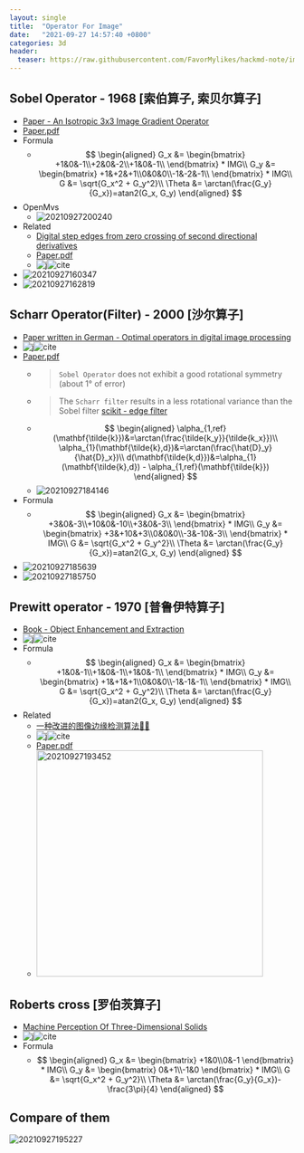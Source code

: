 ```yaml
---
layout: single
title:  "Operator For Image"
date:   "2021-09-27 14:57:40 +0800"
categories: 3d
header:
  teaser: https://raw.githubusercontent.com/FavorMylikes/hackmd-note/img/img20210927162819.png
---
```


## Sobel Operator - 1968 [索伯算子, 索贝尔算子]

- [Paper - An Isotropic 3x3 Image Gradient Operator](https://www.researchgate.net/publication/239398674_An_Isotropic_3x3_Image_Gradient_Operator)
- [Paper.pdf](https://www.researchgate.net/profile/Irwin-Sobel/publication/239398674_An_Isotropic_3x3_Image_Gradient_Operator/links/557e06f508aeea18b777c389/An-Isotropic-3x3-Image-Gradient-Operator.pdf)
- Formula
  - $$
        \begin{aligned}
            G_x &= \begin{bmatrix}
                +1&0&-1\\+2&0&-2\\+1&0&-1\\
            \end{bmatrix} * IMG\\
            G_y &= \begin{bmatrix}
                +1&+2&+1\\0&0&0\\-1&-2&-1\\
            \end{bmatrix} * IMG\\
            G &= \sqrt{G_x^2 + G_y^2}\\
            \Theta &= \arctan(\frac{G_y}{G_x})=atan2(G_x, G_y)
        \end{aligned}
    $$
- OpenMvs
  - <img src="https://raw.githubusercontent.com/FavorMylikes/hackmd-note/img/img20210927200240.png" alt="20210927200240"/>
- Related
  - [Digital step edges from zero crossing of second directional derivatives](https://www.sciencedirect.com/science/article/pii/B9780080515816500271)
  - [Paper.pdf](https://www.sciencedirect.com/science/article/pii/B9780080515816500271?via%3Dihub)
  - ![j](https://img.shields.io/badge/TPAMI-1987-blue?style=flat-square)![cite](https://img.shields.io/badge/cite-1690-blue?style=flat-square)
- <img src="https://raw.githubusercontent.com/FavorMylikes/hackmd-note/img/img20210927160347.png" alt="20210927160347"/>
- <img src="https://raw.githubusercontent.com/FavorMylikes/hackmd-note/img/img20210927162819.png" alt="20210927162819"/>

## Scharr Operator(Filter) - 2000 [沙尔算子]

- [Paper written in German - Optimal operators in digital image processing](https://www.researchgate.net/publication/36148383_Optimal_operators_in_digital_image_processing_Elektronische_Ressource)
- ![j](https://img.shields.io/badge/Phd_thesis-2000-blue?style=flat-square)![cite](https://img.shields.io/badge/cite-145-blue?style=flat-square)
- [Paper.pdf](https://www.researchgate.net/profile/Hanno-Scharr/publication/36148383_Optimal_operators_in_digital_image_processing_Elektronische_Ressource/links/54257c130cf238c6ea741031/Optimal-operators-in-digital-image-processing-Elektronische-Ressource.pdf)
  - > `Sobel Operator` does not exhibit a good rotational symmetry (about 1° of error)
  - > The `Scharr filter` results in a less rotational variance than the Sobel filter [scikit - edge filter](https://scikit-image.org/docs/dev/auto_examples/edges/plot_edge_filter.html)
  - $$
        \begin{aligned}
            \alpha_{1,ref}(\mathbf{\tilde{k}})&=\arctan(\frac{\tilde{k_y}}{\tilde{k_x}})\\
            \alpha_{1}(\mathbf{\tilde{k},d})&=\arctan(\frac{\hat{D}_y}{\hat{D}_x})\\
            d(\mathbf{\tilde{k,d}})&=\alpha_{1}(\mathbf{\tilde{k},d}) - \alpha_{1,ref}(\mathbf{\tilde{k}})
        \end{aligned}
    $$
  - <img src="https://raw.githubusercontent.com/FavorMylikes/hackmd-note/img/img20210927184146.png" alt="20210927184146"/>
- Formula
  - $$
        \begin{aligned}
            G_x &= \begin{bmatrix}
                +3&0&-3\\+10&0&-10\\+3&0&-3\\
            \end{bmatrix} * IMG\\
            G_y &= \begin{bmatrix}
                +3&+10&+3\\0&0&0\\-3&-10&-3\\
            \end{bmatrix} * IMG\\
            G &= \sqrt{G_x^2 + G_y^2}\\
            \Theta &= \arctan(\frac{G_y}{G_x})=atan2(G_x, G_y)
        \end{aligned}
    $$
- <img src="https://raw.githubusercontent.com/FavorMylikes/hackmd-note/img/img20210927185639.png" alt="20210927185639"/>
- <img src="https://raw.githubusercontent.com/FavorMylikes/hackmd-note/img/img20210927185750.png" alt="20210927185750"/>

## Prewitt operator - 1970 [普鲁伊特算子]

- [Book - Object Enhancement and Extraction](https://books.google.com/books?hl=zh-CN&lr=&id=vp-w_pC9JBAC&oi=fnd&pg=PA75&dq=Object+Enhancement+and+Extraction&ots=sAD85lrCIa&sig=NIFwSGOQDOSebsLUcKx9PIwKFOM#v=onepage&q=Object%20Enhancement%20and%20Extraction&f=false)
- ![j](https://img.shields.io/badge/Book-1970-blue?style=flat-square)![cite](https://img.shields.io/badge/cite-2151-blue?style=flat-square)
- Formula
  - $$
        \begin{aligned}
            G_x &= \begin{bmatrix}
                +1&0&-1\\+1&0&-1\\+1&0&-1\\
            \end{bmatrix} * IMG\\
            G_y &= \begin{bmatrix}
                +1&+1&+1\\0&0&0\\-1&-1&-1\\
            \end{bmatrix} * IMG\\
            G &= \sqrt{G_x^2 + G_y^2}\\
            \Theta &= \arctan(\frac{G_y}{G_x})=atan2(G_x, G_y)
        \end{aligned}
    $$
- Related
  - [一种改进的图像边缘检测算法💩🤮](http://www.cqvip.com/qk/84018x/200921/32051803.html)
  - ![j](https://img.shields.io/badge/科学技术与工程-2009-blue?style=flat-square)![cite](https://img.shields.io/badge/cite-5-blue?style=flat-square)
  - [Paper.pdf](https://awsdownload.cqvip.com/downloadpaper/api/v1/pdf/stream/2009/32051803?infos=RkFFREVHRk1FQkFNRkdGSEFMQUdBSUZIRkNCRkZFQURBTEFMQk5BQkFDQU5BQUJPQUxBQUZDQU5CTUFNRkZBQUFIQUhGQkFDQUlGTEZGRkZGQ0JOQUNBRkFCQUJCUEFBQUJBQ0FGQUVBSkFJQURCTUFDQUxBQkFGQUFBQkFCQUdCTUFFQlBBRkJPQkhBQ0FEQUJBREJOQUZBSUJGQUNBRUJEQURBSkFQQURBT0FLQUhBQUJORkVGR0ZDRk1BRkFMQUVBS0FJRkJBR0ZPQUJGQUFLQUFGQ0FFQUZBQkZFRkFGQ0FBRkRGR0ZEQUxBQUFMQUFBS0JQQUZCT0FJ&clientID=cqvip4fd848bc-d089-4350-82b8-4e345a79cefa&fileName=%e4%b8%80%e7%a7%8d%e6%94%b9%e8%bf%9b%e7%9a%84%e5%9b%be%e5%83%8f%e8%be%b9%e7%bc%98%e6%a3%80%e6%b5%8b%e7%ae%97%e6%b3%95.pdf&algorithm=0)
  - <img src="https://raw.githubusercontent.com/FavorMylikes/hackmd-note/img/img20210927193452.png" alt="20210927193452" height="400px"/>

## Roberts cross [罗伯茨算子]

- [Machine Perception Of Three-Dimensional Solids](https://dspace.mit.edu/bitstream/handle/1721.1/11589/33959125-MIT.pdf)
- ![j](https://img.shields.io/badge/MIT-1963-blue?style=flat-square)![cite](https://img.shields.io/badge/cite-2971-blue?style=flat-square)
- Formula
  - $$
        \begin{aligned}
            G_x &= \begin{bmatrix}
                +1&0\\0&-1
            \end{bmatrix} * IMG\\
            G_y &= \begin{bmatrix}
                0&+1\\-1&0
            \end{bmatrix} * IMG\\
            G &= \sqrt{G_x^2 + G_y^2}\\
            \Theta &= \arctan(\frac{G_y}{G_x})-\frac{3\pi}{4}
        \end{aligned}
    $$

## Compare of them

<img src="https://raw.githubusercontent.com/FavorMylikes/hackmd-note/img/img20210927195227.png" alt="20210927195227"/>
